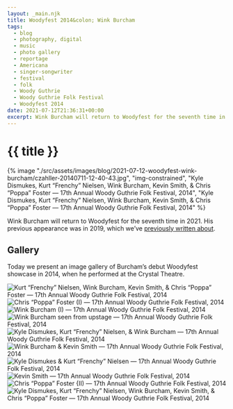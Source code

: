 ```yaml
---
layout: _main.njk
title: Woodyfest 2014&colon; Wink Burcham
tags: 
  - blog
  - photography, digital
  - music
  - photo gallery
  - reportage
  - Americana
  - singer-songwriter
  - festival
  - folk
  - Woody Guthrie
  - Woody Guthrie Folk Festival
  - Woodyfest 2014
date: 2021-07-12T21:36:31+00:00
excerpt: Wink Burcham will return to Woodyfest for the seventh time in 2021. His previous appearance was in 2019, which we’ve previously written about.
---
```

<!-- markdownlint-disable MD025 -->
# {{ title }}

<!-- markdownlint-enable MD025 --><mpb-dialog-img>

{% image "./src/assets/images/blog/2021-07-12-woodyfest-wink-burcham/czahller-20140711-12-40-43.jpg", "img-constrained", "Kyle Dismukes, Kurt “Frenchy” Nielsen, Wink Burcham, Kevin Smith, & Chris “Poppa” Foster — 17th Annual Woody Guthrie Folk Festival, 2014", "Kyle Dismukes, Kurt “Frenchy” Nielsen, Wink Burcham, Kevin Smith, & Chris “Poppa” Foster — 17th Annual Woody Guthrie Folk Festival, 2014" %}</mpb-dialog-img>

<mpb-callout type="notice">

Wink Burcham will return to Woodyfest for the seventh time in 2021. His previous appearance was in 2019, which we’ve [previously written about](/blog/woodyfest-2019-wink-burcham/).
</mpb-callout>

## Gallery

<p class="drop-cap">Today we present an image gallery of Burcham’s debut Woodyfest showcase in 2014, when he performed at the Crystal Theatre.</p>

<mpb-dialog-gallery hint rel cols="8">
  
  ![Kurt “Frenchy” Nielsen, Wink Burcham, Kevin Smith, & Chris “Poppa” Foster — 17th Annual Woody Guthrie Folk Festival, 2014](/assets/images/blog/2021-07-12-woodyfest-wink-burcham/czahller-20140711-12-08-40.jpg)
  ![Chris “Poppa” Foster (I) — 17th Annual Woody Guthrie Folk Festival, 2014](/assets/images/blog/2021-07-12-woodyfest-wink-burcham/czahller-20140711-12-10-44.jpg)
  ![Wink Burcham (I) — 17th Annual Woody Guthrie Folk Festival, 2014](/assets/images/blog/2021-07-12-woodyfest-wink-burcham/czahller-20140711-12-13-53.jpg)
  ![Wink Burcham seen from upstage — 17th Annual Woody Guthrie Folk Festival, 2014](/assets/images/blog/2021-07-12-woodyfest-wink-burcham/czahller-20140711-12-17-37.jpg)
  ![Kyle Dismukes, Kurt “Frenchy” Nielsen, & Wink Burcham — 17th Annual Woody Guthrie Folk Festival, 2014](/assets/images/blog/2021-07-12-woodyfest-wink-burcham/czahller-20140711-12-21-49.jpg)
  ![Wink Burcham & Kevin Smith — 17th Annual Woody Guthrie Folk Festival, 2014](/assets/images/blog/2021-07-12-woodyfest-wink-burcham/czahller-20140711-12-22-26.jpg)
  ![Kyle Dismukes & Kurt “Frenchy” Nielsen — 17th Annual Woody Guthrie Folk Festival, 2014](/assets/images/blog/2021-07-12-woodyfest-wink-burcham/czahller-20140711-12-22-31.jpg)
  ![Kevin Smith — 17th Annual Woody Guthrie Folk Festival, 2014](/assets/images/blog/2021-07-12-woodyfest-wink-burcham/czahller-20140711-12-25-44.jpg)
  ![Chris “Poppa” Foster {II) — 17th Annual Woody Guthrie Folk Festival, 2014](/assets/images/blog/2021-07-12-woodyfest-wink-burcham/czahller-20140711-12-38-58.jpg)
  ![Kyle Dismukes, Kurt “Frenchy” Nielsen, Wink Burcham, Kevin Smith, & Chris “Poppa” Foster — 17th Annual Woody Guthrie Folk Festival, 2014](/assets/images/blog/2021-07-12-woodyfest-wink-burcham/czahller-20140711-12-40-43.jpg)
</mpb-dialog-gallery>
